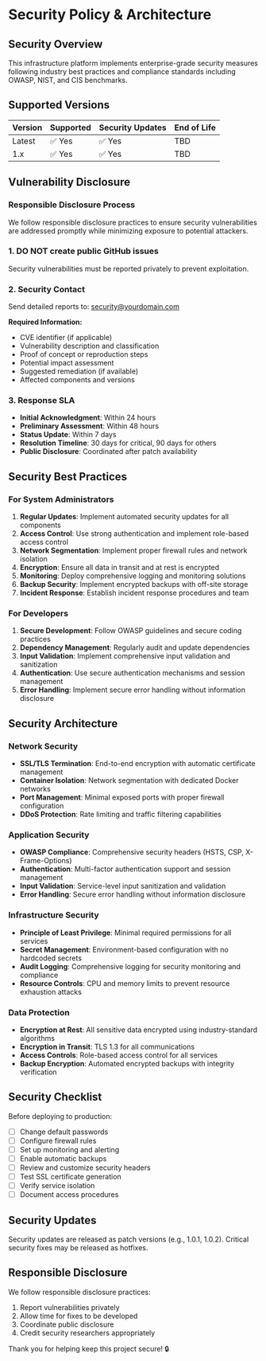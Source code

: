 # Security Policy & Architecture

## Security Overview

This infrastructure platform implements enterprise-grade security measures following industry best practices and compliance standards including OWASP, NIST, and CIS benchmarks.

## Supported Versions

| Version | Supported | Security Updates | End of Life |
| ------- | --------- | ---------------- | ----------- |
| Latest  | ✅ Yes    | ✅ Yes           | TBD         |
| 1.x     | ✅ Yes    | ✅ Yes           | TBD         |

## Vulnerability Disclosure

### Responsible Disclosure Process

We follow responsible disclosure practices to ensure security vulnerabilities are addressed promptly while minimizing exposure to potential attackers.

### 1. **DO NOT** create public GitHub issues
Security vulnerabilities must be reported privately to prevent exploitation.

### 2. Security Contact
Send detailed reports to: [security@yourdomain.com](mailto:security@yourdomain.com)

**Required Information:**
- CVE identifier (if applicable)
- Vulnerability description and classification
- Proof of concept or reproduction steps
- Potential impact assessment
- Suggested remediation (if available)
- Affected components and versions

### 3. Response SLA
- **Initial Acknowledgment**: Within 24 hours
- **Preliminary Assessment**: Within 48 hours
- **Status Update**: Within 7 days
- **Resolution Timeline**: 30 days for critical, 90 days for others
- **Public Disclosure**: Coordinated after patch availability

## Security Best Practices

### For System Administrators
1. **Regular Updates**: Implement automated security updates for all components
2. **Access Control**: Use strong authentication and implement role-based access control
3. **Network Segmentation**: Implement proper firewall rules and network isolation
4. **Encryption**: Ensure all data in transit and at rest is encrypted
5. **Monitoring**: Deploy comprehensive logging and monitoring solutions
6. **Backup Security**: Implement encrypted backups with off-site storage
7. **Incident Response**: Establish incident response procedures and team

### For Developers
1. **Secure Development**: Follow OWASP guidelines and secure coding practices
2. **Dependency Management**: Regularly audit and update dependencies
3. **Input Validation**: Implement comprehensive input validation and sanitization
4. **Authentication**: Use secure authentication mechanisms and session management
5. **Error Handling**: Implement secure error handling without information disclosure

## Security Architecture

### Network Security
- **SSL/TLS Termination**: End-to-end encryption with automatic certificate management
- **Container Isolation**: Network segmentation with dedicated Docker networks
- **Port Management**: Minimal exposed ports with proper firewall configuration
- **DDoS Protection**: Rate limiting and traffic filtering capabilities

### Application Security
- **OWASP Compliance**: Comprehensive security headers (HSTS, CSP, X-Frame-Options)
- **Authentication**: Multi-factor authentication support and session management
- **Input Validation**: Service-level input sanitization and validation
- **Error Handling**: Secure error handling without information disclosure

### Infrastructure Security
- **Principle of Least Privilege**: Minimal required permissions for all services
- **Secret Management**: Environment-based configuration with no hardcoded secrets
- **Audit Logging**: Comprehensive logging for security monitoring and compliance
- **Resource Controls**: CPU and memory limits to prevent resource exhaustion attacks

### Data Protection
- **Encryption at Rest**: All sensitive data encrypted using industry-standard algorithms
- **Encryption in Transit**: TLS 1.3 for all communications
- **Access Controls**: Role-based access control for all services
- **Backup Encryption**: Automated encrypted backups with integrity verification

## Security Checklist

Before deploying to production:

- [ ] Change default passwords
- [ ] Configure firewall rules
- [ ] Set up monitoring and alerting
- [ ] Enable automatic backups
- [ ] Review and customize security headers
- [ ] Test SSL certificate generation
- [ ] Verify service isolation
- [ ] Document access procedures

## Security Updates

Security updates are released as patch versions (e.g., 1.0.1, 1.0.2). Critical security fixes may be released as hotfixes.

## Responsible Disclosure

We follow responsible disclosure practices:
1. Report vulnerabilities privately
2. Allow time for fixes to be developed
3. Coordinate public disclosure
4. Credit security researchers appropriately

Thank you for helping keep this project secure! 🔒 